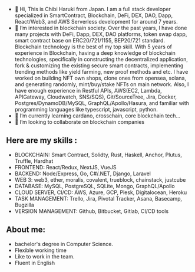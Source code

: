 - 👋 Hi, This is Chibi Haruki from Japan. I am a full stack developer specialized in SmartContract, Blockchain, DeFi, DEX, DAO, Dapp, React/Web3, and AWS Serverless development for around 7 years.
- 👀 I’m interested in blockchain society. Over the past years, I have done many projects with DeFi, Dapp, DEX, DAO platforms, token swap dapp, smart contract base on ERC20/721/1155, BEP20/721 standard. Blockchain technology is the best of my top skill. With 5 years of experience in Blockchain, having a deep knowledge of blockchain technologies, specifically in constructing the decentralized application, fork & customizing the existing secure smart contracts, implementing trending methods like yield farming, new proof methods and etc. I have worked on building NFT own shops, clone ones from opensea, solana, and generating randomly, mint/buy/stake NFTs on main network. Also, I have enough experience in Restful APIs, AWS(EC2, Lambda, APIGateway, Cloudwatch, SNS/SQS), Git/SourceTree, Jira, Docker, Postgres/DynamoDB/MySQL, GraphQL/Apollo/Hasura, and familiar with programming languages like typescript, javascript, python.
- 🌱 I’m currently learning cardano, crosschain, core blockchain tech...
- 💞️ I’m looking to collaborate on blockchain companies

## Here are my skills :
* BLOCKCHAIN: Smart Contract, Solidty, Rust, Haskell, Anchor, Plutus, Truffle, Hardhat
* FRONTEND: React/Redux, NextJS, VueJS
* BACKEND: Node/Express, Go, C#/.NET, Django, Laravel
* WEB 3: web3, ether, moralis, covalent, trueblock, chainstack, justcube
* DATABASE: MySQL, PostgreSQL, SQLite, Mongo, GraphQL/Apollo
* CLOUD SERVER, CI/CD:  AWS, Azure, GCP, Plesk, Digitalocean, Heroku
* TASK MANAGEMENT: Trello, Jira, Pivotal Tracker, Asana, Basecamp, Bugzilla
* VERSION MANAGEMENT: Github, Bitbucket, Gitlab, CI/CD tools


## About me:
* bachelor's degree in Computer Science.
* Flexible working time 
* Like to work in the team.
* Fluent in English

<!---
chibiharuki1225/chibiharuki1225 is a ✨ special ✨ repository because its `README.md` (this file) appears on your GitHub profile.
You can click the Preview link to take a look at your changes.
--->
